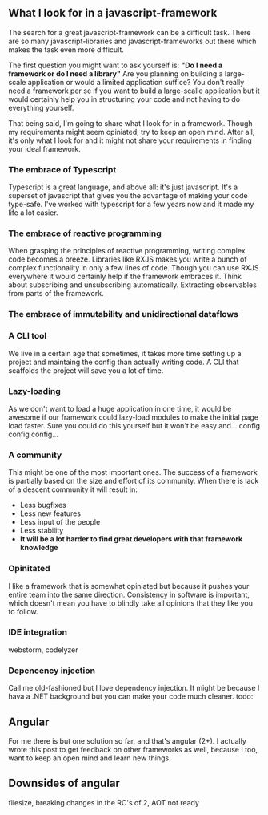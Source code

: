 ## What I look for in a javascript-framework

The search for a great javascript-framework can be a difficult task. There are so many javascript-libraries and javascript-frameworks out there which makes the task even more difficult.

The first question you might want to ask yourself is: **"Do I need a framework or do I need a library"** Are you planning on building a large-scale application or would a limited application suffice? You don't really need a framework per se if you want to build a large-scalle application but it would certainly help you in structuring your code and not having to do everything yourself.

That being said, I'm going to share what I look for in a framework. Though my requirements might seem opiniated, try to keep an open mind. After all, it's only what I look for and it might not share your requirements in finding your ideal framework.

### The embrace of Typescript
Typescript is a great language, and above all: it's just javascript. It's a superset of javascript that gives you the advantage of making your code type-safe. I've worked with typescript for a few years now and it made my life a lot easier.

### The embrace of reactive programming
When grasping the principles of reactive programming, writing complex code becomes a breeze. Libraries like RXJS makes you write a bunch of complex functionality in only a few lines of code. Though you can use RXJS everywhere it would certainly help if the framework embraces it. Think about subscribing and unsubscribing automatically. Extracting observables from parts of the framework.

### The embrace of immutability and unidirectional dataflows

### A CLI tool
We live in a certain age that sometimes, it takes more time setting up a project and maintaing the config than actually writing code. A CLI that scaffolds the project will save you a lot of time.

### Lazy-loading
As we don't want to load a huge application in one time, it would be awesome if our framework could lazy-load modules to make the initial page load faster. Sure you could do this yourself but it won't be easy and... config config config...

### A community
This might be one of the most important ones. The success of a framework is partially based on the size and effort of its community. When there is lack of a descent community it will result in:

- Less bugfixes
- Less new features
- Less input of the people
- Less stability
- **It will be a lot harder to find great developers with that framework knowledge**


### Opinitated
I like a framework that is somewhat opiniated but because it pushes your entire team into the same direction. Consistency in software is important, which doesn't mean you have to blindly take all opinions that they like you to follow.

### IDE integration
webstorm, codelyzer

### Depencency injection
Call me old-fashioned but I love dependency injection. It might be because I hava a .NET background but you can make your code much cleaner.
todo:

## Angular
For me there is but one solution so far, and that's angular (2+). I actually wrote this post to get feedback on other frameworks as well, because I too, want to keep an open mind and learn new things.

## Downsides of angular
filesize, breaking changes in the RC's of 2, AOT not ready